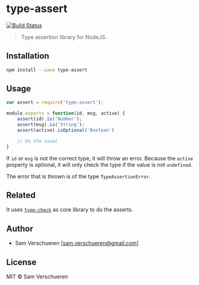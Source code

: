 # type-assert

[![Build Status](http://img.shields.io/travis/SamVerschueren/type-assert.svg)](https://travis-ci.org/SamVerschueren/type-assert)

> Type assertion library for NodeJS.

## Installation

```bash
npm install --save type-assert
```

## Usage

```javascript
var assert = require('type-assert');

module.exports = function(id, msg, active) {
    assert(id).is('Number');
    assert(msg).is('String');
    assert(active).isOptional('Boolean')

    // Do the usual
}
```

If `id` or `msg` is not the correct type, it will throw an error. Because the `active` property is
optional, it will only check the type if the value is not `undefined`.

The error that is thrown is of the type `TypeAssertionError`.

## Related

It uses [`type-check`](https://www.npmjs.com/package/type-check) as core library to do the asserts.

## Author

- Sam Verschueren [<sam.verschueren@gmail.com>]

## License

MIT © Sam Verschueren
